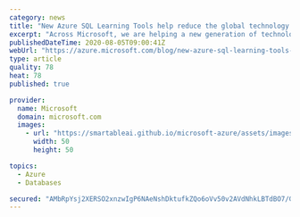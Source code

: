 ```yaml
---
category: news
title: "New Azure SQL Learning Tools help reduce the global technology skills gap"
excerpt: "Across Microsoft, we are helping a new generation of technology workers develop the right level of skills. Recently, Microsoft announced the availability of new virtual learning programs. These programs, focused on technical topics are already helping people enhance their digital expertise and, for some,"
publishedDateTime: 2020-08-05T09:00:41Z
webUrl: "https://azure.microsoft.com/blog/new-azure-sql-learning-tools-help-reduce-the-global-technology-skills-gap/"
type: article
quality: 78
heat: 78
published: true

provider:
  name: Microsoft
  domain: microsoft.com
  images:
    - url: "https://smartableai.github.io/microsoft-azure/assets/images/organizations/microsoft.com-50x50.jpg"
      width: 50
      height: 50

topics:
  - Azure
  - Databases

secured: "AMbRpYsj2XERSO2xnzwIgP6NAeNshDktufkZQo6oVv50v2AVdNhkLBTdBO7/G/nDvj8mmtKF3zQzNzyHgZRvyeK7vHiko09tluaK91RjPRBvMc4IvOjU4b3g+H7az1KcLKv+/phaQzUVDZkTBNHfJTwM+M491qvT938OFTtnPSs9Hq3KR4D8U3Yfgm9HfX3PTzBKmokPYsgUUZfFry9R7HQlSkWUWTsaxvRCh/NcmJVBjd5trTIZ8MZB7oKGvUqkFyguWsP9/An8IQy06M1KodRny3/OpTJjWdRXePZkD7yaxS4Fz32T4HHu1FX0My8VGSX8+K+iQbZeWrZUJiLLVA==;Qp7G6K5LSNP3aOXl0eGDfQ=="
---
```


